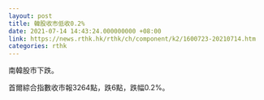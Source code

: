 ```yaml
---
layout: post
title: 韓股收市低收0.2%
date: 2021-07-14 14:43:24.000000000 +08:00
link: https://news.rthk.hk/rthk/ch/component/k2/1600723-20210714.htm
categories: rthk
---
```


南韓股市下跌。

首爾綜合指數收市報3264點，跌6點，跌幅0.2%。
